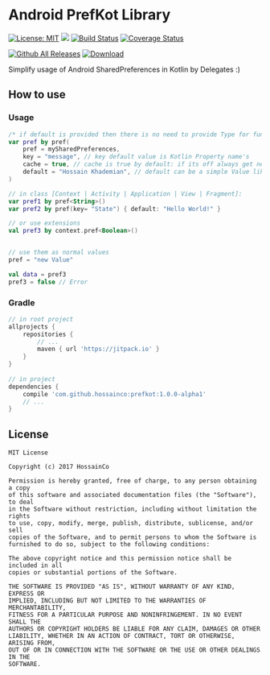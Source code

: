 # Android PrefKot Library
[![License: MIT](https://img.shields.io/badge/License-MIT-brightgreen.svg)](https://opensource.org/licenses/MIT)
[![](https://jitpack.io/v/HossainCo/PrefKot.svg)](https://jitpack.io/#HossainCo/PrefKot)
[![Build Status](https://travis-ci.org/HossainCo/PrefKot.svg?branch=master)](https://travis-ci.org/HossainCo/PrefKot)
[![Coverage Status](https://coveralls.io/repos/github/HossainCo/PrefKot/badge.svg?branch=master)](https://coveralls.io/github/HossainCo/PrefKot?branch=master)

[![Github All Releases](https://img.shields.io/github/downloads/hossainco/PrefKot/total.svg?style=flat-square)]()
[ ![Download](https://api.bintray.com/packages/hossainco/maven/PrefKot/images/download.svg) ](https://bintray.com/hossainco/maven/PrefKot/_latestVersion)

Simplify usage of Android SharedPreferences in Kotlin by Delegates :)

## How to use
### Usage
```kotlin
/* if default is provided then there is no need to provide Type for function */
var pref by pref(
	pref = mySharedPreferences,
	key = "message", // key default value is Kotlin Property name's
	cache = true, // cache is true by default: if its off always get new values from SharedPreferences instance, else cache latest download
	default = "Hossain Khademian", // default can be a simple Value like "Hi" or Provider of it () -> String like "Hossain Khademian"::toLower or { data.getSomthing() }  !!:)
)

// in class [Context | Activity | Application | View | Fragment]:
var pref1 by pref<String>()
var pref2 by pref(key= "State") { default: "Hello World!" }

// or use extensions
val pref3 by context.pref<Boolean>()


// use them as normal values
pref = "new Value"

val data = pref3
pref3 = false // Error
```

### Gradle
```Groovy
// in root project
allprojects {
	repositories {
		// ...
		maven { url 'https://jitpack.io' }
	}
}
 
// in project
dependencies {
	compile 'com.github.hossainco:prefkot:1.0.0-alpha1'
	// ...
}
```

## License
```text
MIT License
 
Copyright (c) 2017 HossainCo
 
Permission is hereby granted, free of charge, to any person obtaining a copy
of this software and associated documentation files (the "Software"), to deal
in the Software without restriction, including without limitation the rights
to use, copy, modify, merge, publish, distribute, sublicense, and/or sell
copies of the Software, and to permit persons to whom the Software is
furnished to do so, subject to the following conditions:
 
The above copyright notice and this permission notice shall be included in all
copies or substantial portions of the Software.
 
THE SOFTWARE IS PROVIDED "AS IS", WITHOUT WARRANTY OF ANY KIND, EXPRESS OR
IMPLIED, INCLUDING BUT NOT LIMITED TO THE WARRANTIES OF MERCHANTABILITY,
FITNESS FOR A PARTICULAR PURPOSE AND NONINFRINGEMENT. IN NO EVENT SHALL THE
AUTHORS OR COPYRIGHT HOLDERS BE LIABLE FOR ANY CLAIM, DAMAGES OR OTHER
LIABILITY, WHETHER IN AN ACTION OF CONTRACT, TORT OR OTHERWISE, ARISING FROM,
OUT OF OR IN CONNECTION WITH THE SOFTWARE OR THE USE OR OTHER DEALINGS IN THE
SOFTWARE.
```
